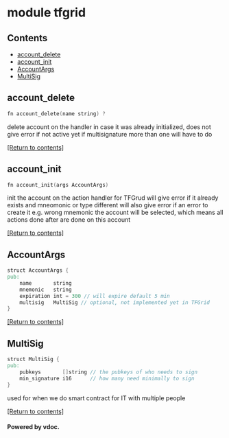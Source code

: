 # module tfgrid




## Contents
- [account_delete](#account_delete)
- [account_init](#account_init)
- [AccountArgs](#AccountArgs)
- [MultiSig](#MultiSig)

## account_delete
```v
fn account_delete(name string) ?
```

delete account on the handler in case it was already initialized, does not give error if not active yet if multisignature more than one will have to do

[[Return to contents]](#Contents)

## account_init
```v
fn account_init(args AccountArgs)
```

init the account on the action handler for TFGrud will give error if it already exists and mneomonic or type different will also give error if an error to create it e.g. wrong mnemonic the account will be selected, which means all actions done after are done on this account

[[Return to contents]](#Contents)

## AccountArgs
```v
struct AccountArgs {
pub:
	name       string
	mnemonic   string
	expiration int = 300 // will expire default 5 min
	multisig   MultiSig // optional, not implemented yet in TFGrid
}
```


[[Return to contents]](#Contents)

## MultiSig
```v
struct MultiSig {
pub:
	pubkeys       []string // the pubkeys of who needs to sign
	min_signature i16      // how many need minimally to sign
}
```

used for when we do smart contract for IT with multiple people

[[Return to contents]](#Contents)

#### Powered by vdoc.
